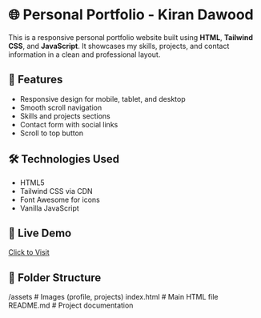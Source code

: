 # 🌐 Personal Portfolio - Kiran Dawood

This is a responsive personal portfolio website built using **HTML**, **Tailwind CSS**, and **JavaScript**. It showcases my skills, projects, and contact information in a clean and professional layout.

## 📌 Features

- Responsive design for mobile, tablet, and desktop
- Smooth scroll navigation
- Skills and projects sections
- Contact form with social links
- Scroll to top button

## 🛠 Technologies Used

- HTML5
- Tailwind CSS via CDN
- Font Awesome for icons
- Vanilla JavaScript

## 🚀 Live Demo

[Click to Visit](https://portfolio-brown-tau-5sutm00unt.vercel.app/)

## 📁 Folder Structure

/assets # Images (profile, projects)
index.html # Main HTML file
README.md # Project documentation
